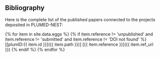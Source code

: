 Bibliography
-----------------------------
  
Here is the complete list of the published papers connected to the projects deposited in PLUMED-NEST:

{% for item in site.data.eggs %}
  {% if item.reference != 'unpublished' and item.reference != 'submitted' and item.reference != 'DOI not found' %}
   [[plumID:{{ item.id }}]({{ item.path }})] [{{ item.reference }}]({{ item.ref_url }})
 {% endif %}
{% endfor %}
